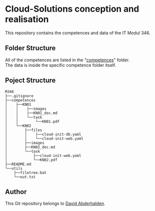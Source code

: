 # Cloud-Solutions conception and realisation
This repository contains the competences and data of the IT Modul 346.

## Folder Structure
All of the competences are listed in the "[competences](/competences/)" folder.<br>
The data is inside the specific competence folder itself.<br>

## Poject Structure

```
M346
├──.gitignore
├──competences
│    ├──KN01
│    │    ├──images
│    │    ├──KN01_doc.md
│    │    └──task
│    │        └──KN01.pdf
│    └──KN02
│        ├──files
│        │    ├──cloud-init-db.yaml
│        │    └──cloud-init-web.yaml
│        ├──images
│        ├──KN02_doc.md
│        └──task
│            ├──cloud-init-web.yaml
│            └──KN02.pdf
├──README.md
└──utils
    ├──filetree.bat
    └──out.txt
```
## Author
This Git repository belongs to [David Abderhalden](https://www.david-abderhalden.ch/).